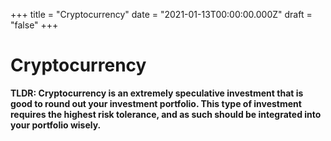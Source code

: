 +++
title = "Cryptocurrency"
date = "2021-01-13T00:00:00.000Z"
draft = "false"
+++

# Cryptocurrency

**TLDR: Cryptocurrency is an extremely speculative investment that is good to round out your investment portfolio. This type of investment requires the highest risk tolerance, and as such should be integrated into your portfolio wisely.**
